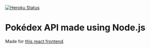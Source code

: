 [![Heroku Status](http://heroku-badge.herokuapp.com/?app=pokedex-backend-node&style=flat&svg=1)](https://pokedex-backend-node.herokuapp.com)

# Pokédex API made using Node.js

Made for [this react frontend](https://pokedex-frontend-react.herokuapp.com).

